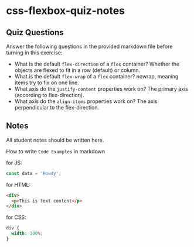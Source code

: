 # css-flexbox-quiz-notes

## Quiz Questions

Answer the following questions in the provided markdown file before turning in this exercise:

- What is the default `flex-direction` of a `flex` container?
  Whether the objects are flexed to fit in a row (default) or column.
- What is the default `flex-wrap` of a `flex` container?
  nowrap, meaning items try to fix on one line.
- What axis do the `justify-content` properties work on?
  The primary axis (according to flex-direction).
- What axis do the `align-items` properties work on?
  The axis perpendicular to the flex-direction.

## Notes

All student notes should be written here.

How to write `Code Examples` in markdown

for JS:

```javascript
const data = 'Howdy';
```

for HTML:

```html
<div>
  <p>This is text content</p>
</div>
```

for CSS:

```css
div {
  width: 100%;
}
```
